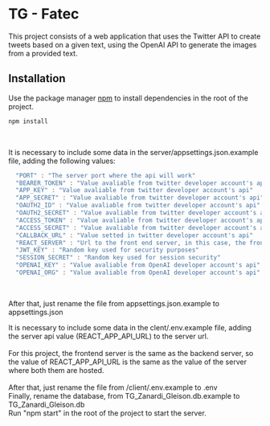 # TG - Fatec

This project consists of a web application that uses the Twitter API to create tweets based on a given text, using the OpenAI API to generate the images from a provided text.

## Installation

Use the package manager [npm](https://www.npmjs.com) to install dependencies in the root of the project.

```js
npm install
```

<br>

It is necessary to include some data in the server/appsettings.json.example file, adding the following values:
```js
  "PORT" : "The server port where the api will work"
  "BEARER_TOKEN" : "Value avaliable from twitter developer account's api"
  "APP_KEY" : "Value avaliable from twitter developer account's api"
  "APP_SECRET" : "Value avaliable from twitter developer account's api"
  "OAUTH2_ID" : "Value avaliable from twitter developer account's api"
  "OAUTH2_SECRET" : "Value avaliable from twitter developer account's api"
  "ACCESS_TOKEN" : "Value avaliable from twitter developer account's api"
  "ACCESS_SECRET" : "Value avaliable from twitter developer account's api"
  "CALLBACK_URL" : "Value setted in twitter developer account's api"
  "REACT_SERVER" : "Url to the front end server, in this case, the frontend server is the same as the backend server"
  "JWT_KEY" : "Random key used for security purposes"
  "SESSION_SECRET" : "Random key used for session security"
  "OPENAI_KEY" : "Value avaliable from OpenAI developer account's api"
  "OPENAI_ORG" : "Value avaliable from OpenAI developer account's api"
```
<br>

After that, just rename the file from appsettings.json.example to appsettings.json
<br>


It is necessary to include some data in the clent/.env.example file, adding the server api value (REACT_APP_API_URL) to the server url.
<br>
<br>
For this project, the frontend server is the same as the backend server, so the value of REACT_APP_API_URL is the same as the value of the server where both them are hosted.
<br>
<br>
After that, just rename the file from /client/.env.example to .env
<br>
Finally, rename the database, from TG_Zanardi_Gleison.db.example to TG_Zanardi_Gleison.db
<br>
Run "npm start" in the root of the project to start the server.

